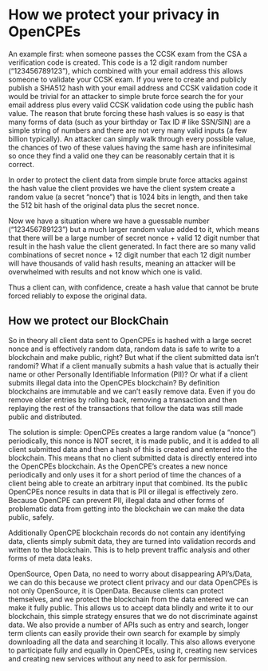 # How we protect your privacy in OpenCPEs

An example first: when someone passes the CCSK exam from the CSA a verification code is created. This code is a 12 digit random number (“123456789123”), which combined with your email address this allows someone to validate your CCSK exam. If you were to create and publicly publish a SHA512 hash with your email address and CCSK validation code it would be trivial for an attacker to simple brute force search the for your email address plus every valid CCSK validation code using the public hash value. The reason that brute forcing these hash values is so easy is that many forms of data (such as your birthday or Tax ID # like SSN/SIN) are a simple string of numbers and there are not very many valid inputs (a few billion typically). An attacker can simply walk through every possible value, the chances of two of these values having the same hash are infinitesimal so once they find a valid one they can be reasonably certain that it is correct.

In order to protect the client data from simple brute force attacks against the hash value the client provides we have the client system create a random value (a secret “nonce”) that is 1024 bits in length, and then take the 512 bit hash of the original data plus the secret nonce.

Now we have a situation where we have a guessable number (“123456789123”) but a much larger random value added to it, which means that there will be a large number of secret nonce + valid 12 digit number that result in the hash value the client generated. In fact there are so many valid combinations of secret nonce + 12 digit number that each 12 digit number will have thousands of valid hash results, meaning an attacker will be overwhelmed with results and not know which one is valid.

Thus a client can, with confidence, create a hash value that cannot be brute forced reliably to expose the original data.

## How we protect our BlockChain

So in theory all client data sent to OpenCPEs is hashed with a large secret nonce and is effectively random data, random data is safe to write to a blockchain and make public, right? But what if the client submitted data isn’t randomi? What if a client manually submits a hash value that is actually their name or other Personally Identifiable Information (PII)? Or what if a client submits illegal data into the OpenCPEs blockchain? By definition blockchains are immutable and we can’t easily remove data. Even if you do remove older entries by rolling back, removing a transaction and then replaying the rest of the transactions that follow the data was still made public and distributed.

The solution is simple: OpenCPEs creates a large random value (a “nonce”) periodically, this nonce is NOT secret, it is made public, and it is added to all client submitted data and then a hash of this is created and entered into the blockchain. This means that no client submitted data is directly entered into the OpenCPEs blockchain. As the OpenCPE’s creates a new nonce periodically and only uses it for a short period of time the chances of a client being able to create an arbitrary input that combined. Its the public OpenCPEs nonce results in data that is PII or illegal is effectively zero. Because OpenCPE can prevent PII, illegal data and other forms of problematic data from getting into the blockchain we can make the data public, safely.

Additionally OpenCPE blockchain records do not contain any identifying data, clients simply submit data, they are turned into validation records and written to the blockchain. This is to help prevent traffic analysis and other forms of meta data leaks.

OpenSource, Open Data, no need to worry about disappearing API’s/Data, we can do this because we protect client privacy and our data
OpenCPEs is not only OpenSource, it is OpenData. Because clients can protect themselves, and we protect the blockchain from the data entered we can make it fully public. This allows us to accept data blindly and write it to our blockchain, this simple strategy ensures that we do not discriminate against data. We also provide a number of APIs such as entry and search, longer term clients can easily provide their own search for example by simply downloading all the data and searching it locally. This also allows everyone to participate fully and equally in OpenCPEs, using it, creating new services and creating new services without any need to ask for permission.
